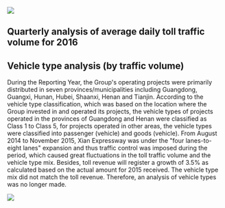 ![](_page_0_Figure_1.jpeg)

## Quarterly analysis of average daily toll traffic volume for 2016

## Vehicle type analysis (by traffic volume)

During the Reporting Year, the Group's operating projects were primarily distributed in seven provinces/municipalities including Guangdong, Guangxi, Hunan, Hubei, Shaanxi, Henan and Tianjin. According to the vehicle type classification, which was based on the location where the Group invested in and operated its projects, the vehicle types of projects operated in the provinces of Guangdong and Henan were classified as Class 1 to Class 5, for projects operated in other areas, the vehicle types were classified into passenger (vehicle) and goods (vehicle). From August 2014 to November 2015, Xian Expressway was under the "four lanes-to-eight lanes" expansion and thus traffic control was imposed during the period, which caused great fluctuations in the toll traffic volume and the vehicle type mix. Besides, toll revenue will register a growth of 3.5% as calculated based on the actual amount for 2015 received. The vehicle type mix did not match the toll revenue. Therefore, an analysis of vehicle types was no longer made.

![](_page_0_Picture_5.jpeg)
